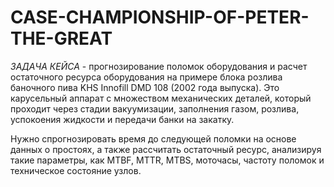 # CASE-CHAMPIONSHIP-OF-PETER-THE-GREAT

*ЗАДАЧА КЕЙСА* - прогнозирование поломок оборудования и расчет остаточного ресурса оборудования на примере блока розлива баночного пива KHS Innofill DMD 108 (2002 года выпуска). Это карусельный аппарат с множеством механических деталей, который проходит через стадии вакуумизации, заполнения газом, розлива, успокоения жидкости и передачи банки на закатку.

Нужно спрогнозировать время до следующей поломки на основе данных о простоях, а также рассчитать остаточный ресурс, анализируя такие параметры, как MTBF, MTTR, MTBS, моточасы, частоту поломок и техническое состояние узлов.
